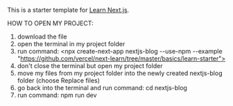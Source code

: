 This is a starter template for [Learn Next.js](https://nextjs.org/learn).

HOW TO OPEN MY PROJECT:
1. download the file
2. open the terminal in my project folder
3. run command: <npx create-next-app nextjs-blog --use-npm --example "https://github.com/vercel/next-learn/tree/master/basics/learn-starter">
4. don't close the terminal but open my project folder
5. move my files from my project folder into the newly created nextjs-blog folder (choose Replace files)
6. go back into the terminal and run command: cd nextjs-blog
7. run command: npm run dev
